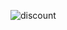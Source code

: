 ![discount](https://github.com/abdellatief00/lab-2/assets/54186130/608aa81b-4edf-4e35-bbc8-193d7490853d)
